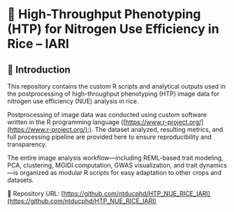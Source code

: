 # 🌾 High-Throughput Phenotyping (HTP) for Nitrogen Use Efficiency in Rice – IARI

## 📘 Introduction

This repository contains the custom R scripts and analytical outputs used in the postprocessing of high-throughput phenotyping (HTP) image data for nitrogen use efficiency (NUE) analysis in rice.

Postprocessing of image data was conducted using custom software written in the R programming language ([https://www.r-project.org/](https://www.r-project.org/);). The dataset analyzed, resulting metrics, and full processing pipeline are provided here to ensure reproducibility and transparency.

The entire image analysis workflow—including REML-based trait modeling, PCA, clustering, MGIDI computation, GWAS visualization, and trait dynamics—is organized as modular R scripts for easy adaptation to other crops and datasets.

📁 Repository URL: [https://github.com/ntducphd/HTP_NUE_RICE_IARI](https://github.com/ntducphd/HTP_NUE_RICE_IARI)
